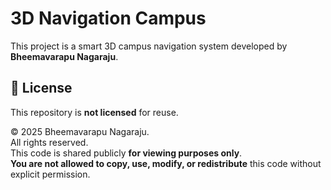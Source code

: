 # 3D Navigation Campus

This project is a smart 3D campus navigation system developed by **Bheemavarapu Nagaraju**.

## 🚫 License

This repository is **not licensed** for reuse.

© 2025 Bheemavarapu Nagaraju.  
All rights reserved.  
This code is shared publicly **for viewing purposes only**.  
**You are not allowed to copy, use, modify, or redistribute** this code without explicit permission.

